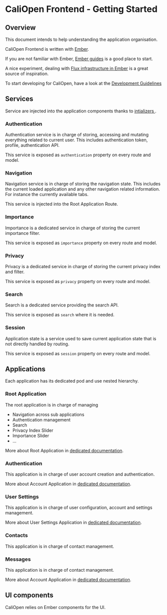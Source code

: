 CaliOpen Frontend - Getting Started
===================================

## Overview

This document intends to help understanding the application organisation.

CaliOpen Frontend is written with [Ember](http://emberjs.com/).

If you are not familiar with Ember, [Ember guides](http://guides.emberjs.com/)
is a good place to start.

A nice experiment, dealing with [Flux infrastructure in
Ember](http://www.thesoftwaresimpleton.com/blog/2015/03/13/ember-reflux/) is a
great source of inspiration.

To start developing for CaliOpen, have a look at the [Development
Guidelines](./02-development-guidelines.markdown)

## Services

Service are injected into the application components thanks to [intializers
](http://guides.emberjs.com/v1.11.0/understanding-ember/dependency-injection-and-service-lookup/#toc_dependency-injection-with-code-register-inject-code).

### Authentication

Authentication service is in charge of storing, accessing and mutating
everything related to current user. This includes authentication token, profile,
authentication API.

This service is exposed as `authentication` property on every route and model.

### Navigation

Navigation service is in charge of storing the navigation state. This includes
the current loaded application and any other navigation related information. For
instance the currently available tabs.

This service is injected into the Root Application Route.

### Importance

Importance is a dedicated service in charge of storing the current importance
filter.

This service is exposed as `importance` property on every route and model.

### Privacy

Privacy is a dedicated service in charge of storing the current privacy index
and filter.

This service is exposed as `privacy` property on every route and model.

### Search

Search is a dedicated service providing the search API.

This service is exposed as `search` where it is needed.

### Session

Application state is a service used to save current application state that is
not directly handled by routing.

This service is exposed as `session` property on every route and model.

## Applications

Each application has its dedicated pod and use nested hierarchy.

### Root Application

The root application is in charge of managing

- Navigation across sub applications
- Authentication management
- Search
- Privacy Index Slider
- Importance Slider
- ...

More about Root Application in [dedicated documentation](./applications/01-root.markdown).

### Authentication

This application is in charge of user account creation and authentication.

More about Account Application in [dedicated documentation](./applications/02-authentication.markdown).

### User Settings

This application is in charge of user configuration, account and settings
management.

More about User Settings Application in [dedicated documentation](./applications/03-user-settings.markdown).

### Contacts

This application is in charge of contact management.

### Messages

This application is in charge of contact management.

More about Account Application in [dedicated documentation](./applications/04-messages.markdown).

## UI components

CaliOpen relies on Ember components for the UI.




